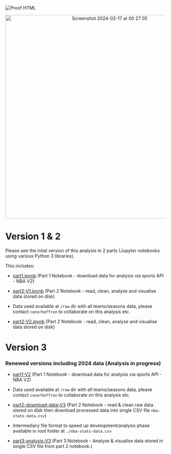 ![Proof HTML](https://github.com/cph33/nba-stats/actions/workflows/proof-html.yml/badge.svg)

<p align="center">
  <img width="640" alt="Screenshot 2024-02-17 at 00 27 05" src="https://github.com/cph33/nba-stats/assets/8218626/dd2aaff9-f464-4da4-a376-69641e9cdeb4">
</p>

# Version 1 & 2 

Please see the inital version of this analysis in 2 parts (Jupyter notebooks using various Python 3 libraries).

This includes:

- [part1.ipynb](https://conorheffron.github.io/nba-stats/part1.ipynb) (Part 1 Notebook - download data for analysis via sports API - NBA V2)

- [part2-V1.ipynb](https://conorheffron.github.io/nba-stats/part2-V1.html) (Part 2 Notebook - read, clean, analyse and visualise data stored on disk)

- Data used available at `/raw` dir with all teams/seasons data, please contact `conorheffron` to collaborate on this analysis etc.

- [part2-V2.ipynb](https://conorheffron.github.io/nba-stats/part2-V2.html) (Part 2 Notebook - read, clean, analyse and visualise data stored on disk)


# Version 3
### Renewed versions including 2024 data (Analysis in progress)

- [part1-V2](https://conorheffron.github.io/nba-stats/part1-V2.html) (Part 1 Notebook - download data for analysis via sports API - NBA V2)

- Data used available at `/raw` dir with all teams/seasons data, please contact `conorheffron` to collaborate on this analysis etc.

- [part2-download-data-V3](https://conorheffron.github.io/nba-stats/part2-download-data-V3.html) (Part 2 Notebook - read & clean raw data stored on disk then download processed data into single CSV file `nba-stats-data.csv`)

- Intermediary file format to speed up development/analysis phase available in root folder at `./nba-stats-data.csv`

- [part3-analysis-V3](https://conorheffron.github.io/nba-stats/part3-analysis-V3.html) (Part 3 Notebook - Analyse & visualise data stored in single CSV file from part 2 notebook.)

